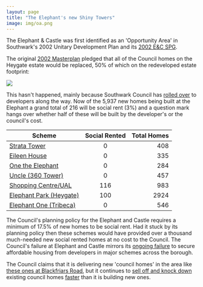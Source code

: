 ```yaml
---
layout: page
title: "The Elephant's new Shiny Towers"
image: img/oa.png
---
```

The Elephant & Castle was first identified as an 'Opportunity Area' in Southwark's 2002 Unitary Development Plan and its [2002 E&C SPG](https://35percent.org/img/2002SPG.pdf). 

The original [2002 Masterplan](https://35percent.org/img/slrplans.pdf) pledged that all of the Council homes on the Heygate estate would be replaced, 50% of which on the redeveloped estate footprint: 

![](https://35percent.org/img/slrplans.jpg)

This hasn't happened, mainly because Southwark Council has [rolled over](https://www.theguardian.com/cities/2015/jun/25/london-developers-viability-planning-affordable-social-housing-regeneration-oliver-wainwright) to developers along the way. Now of the 5,937 new homes being built at the Elephant a grand total of 216 will be social rent (3%) and a question mark hangs over whether half of these will be built by the developer's or the council's cost.

| Scheme |      Social Rented      |  Total Homes |
|----------|:-------------:|------:|
| [Strata Tower](https://35percent.org/strata-tower) |  0 | 408 |
| [Eileen House](https://35percent.org/eileen-house) |  0 |   335 |
| [One the Elephant](https://35percent.org/one-the-elephant) | 0 | 284 |
| [Uncle (360 Tower)](https://www.35percent.org/london-360-tower/) |  0 |   457 |
| [Shopping Centre/UAL](https://35percent.org/shopping-centre) | 116 |   983 |
| [Elephant Park (Heygate)](https://35percent.github.io/heygate-regeneration/) | 100 | 2924 |
| [Elephant One (Tribeca)](https://www.35percent.org/tribeca-square/) | 0 | 546 |


The Council's planning policy for the Elephant and Castle requires a minimum of 17.5% of new homes to be social rent. Had it stuck by its planning policy then these schemes would have provided over a thousand much-needed new social rented homes at no cost to the Council. The Council's failure at Elephant and Castle mirrors its <a href="/major-schemes">ongoing failure</a> to secure affordable housing from developers in major schemes across the borough.

The Council claims that it is delivering new 'council homes' in the area like <a href="https://35percent.org/2017-04-29-blackfriars-affordable-housing-circus/">these ones at Blackfriars Road</a>, but it continues to <a href="/the-southwark-clearances">sell off and knock down</a> existing council homes <a href="https://35percent.org/2018-11-12-11000-council-homes-manifesto-pledge/">faster</a> than it is building new ones.



<meta name="twitter:card" content="summary_large_image">
<meta name="twitter:site" content="@35percent_EAN">
<meta name="twitter:title" content="Elephant and Castle - Whose regeneration?">
<meta name="twitter:description" content="5,387 new homes, only 216 social rent">
<meta name="twitter:image" content="https://35percent.org/img/eandcmap.png">
